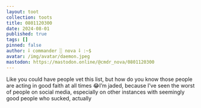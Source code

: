```yaml
---
layout: toot
collection: toots
title: 0801120300
date: 2024-08-01
published: true
tags: []
pinned: false
author: ⸸ commander ░ nova ⸸ :~$
avatar: /img/avatar/daemon.jpeg
mastodon: https://mastodon.online/@cmdr_nova/0801120300
---
```


Like you could have people vet this list, but how do you know those people are acting in good faith at all times 😂I’m jaded, because I’ve seen the worst of people on social media, especially on other instances with seemingly good people who sucked, actually
